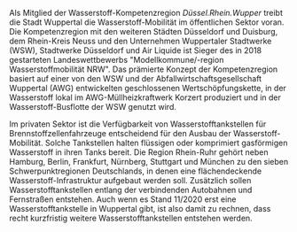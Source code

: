 Als Mitglied der Wasserstoff-Kompetenzregion *Düssel.Rhein.Wupper* treibt die Stadt Wuppertal 
die Wasserstoff-Mobilität im öffentlichen Sektor voran. Die Kompetenzregion mit den weiteren 
Städten Düsseldorf und Duisburg, dem Rhein-Kreis Neuss und den Unternehmen Wuppertaler Stadtwerke (WSW), 
Stadtwerke Düsseldorf und Air Liquide ist Sieger des in 2018 gestarteten Landeswettbewerbs "Modellkommune/-region Wasserstoffmobilität NRW". 
Das prämierte Konzept der Kompetenzregion basiert auf einer von den WSW und der Abfallwirtschaftsgesellschaft Wuppertal (AWG) 
entwickelten geschlossenen Wertschöpfungskette, in der Wasserstoff lokal im AWG-Müllheizkraftwerk Korzert produziert 
und in der Wasserstoff-Busflotte der WSW genutzt wird.

Im privaten Sektor ist die Verfügbarkeit von Wasserstofftankstellen für Brennstoffzellenfahrzeuge entscheidend 
für den Ausbau der Wasserstoff-Mobilität. Solche Tankstellen halten flüssigen oder komprimiert 
gasförmigen Wasserstoff in ihren Tanks bereit. Die Region Rhein-Ruhr gehört neben Hamburg, Berlin, Frankfurt, 
Nürnberg, Stuttgart und München zu den sieben Schwerpunktregionen Deutschlands, in denen eine 
flächendeckende Wasserstoff-Infrastruktur aufgebaut werden soll. Zusätzlich sollen Wasserstofftankstellen 
entlang der verbindenden Autobahnen und Fernstraßen entstehen. Auch wenn es Stand 11/2020 erst eine 
Wasserstofftankstelle in Wuppertal gibt, ist also damit zu rechnen, dass recht kurzfristig 
weitere Wasserstofftankstellen entstehen werden.
